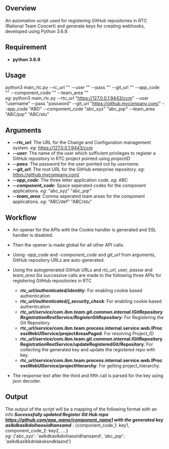  Overview
 ---------
   An automation script used for registering GitHub repositories in RTC (Rational Team Concert) and generate keys for creating webhooks, developed using Python 3.6.9.
   
Requirement
 -----------------------------------
  - __python 3.6.9__

Usage
 -----------------------------------
  python3 main_rtc.py --rc_url "<Jazz Repo Url>" --user "<Username of Jazz Repo>" --pass "<Password of Jazz Repo>" --git_url "<Git Url>" --app_code "<Application Code>" --component_code "<Space seperated component codes>" --team_area "<Space separated team areas>"  
  _eg_: python3 main_rtc.py --rtc_url "https://127.0.0.1:9443/ccm" --user "username" --pass "password" --git_url "https://github.mycompany.com/" --app_code "ABD" --component_code "abc_xyz" "abc_pqr" --team_area "ABC/pqr" "ABC/stu"

 Arguments
 -------------------------------------------------
  - ___--rtc_url___: The URL for the Change and Configuration management system. _eg:_ https://127.0.0.1:9443/ccm
  - ___--user___: The name of the user which sufficient privileges to register a GitHub repository in RTC project pointed using _projectID_
  - ___--pass___: The password for the user pointed out by _username_.
  - ___--git_url___: The root URL for the GitHub enterprise repository. _eg_: https://github.mycompany.com/
  - ___--app_code___: The three letter application code. _eg_: ABC
  - ___--component_code___: Space seperated codes for the component applications. _eg_: "abc_xyz" "abc_pqr"
  - ___--team_area___: Comma seperated team areas for the component applications. _eg_: "ABC/def" "ABC/stu"

  Workflow
 -----------------------------------
  - An opener for the APIs with the Cookie handler is generated and SSL handler is disabled.
  - Then the opener is made global for all other API calls.
  - Using _-app_code_ and  _-component_code_ and _git_url_ from arguments, GitHub repository URLs are auto-generated.
  - Using the autogenerated GitHub URLs and _rtc_url_, _user_, _passw_ and _team_area_ Six successive calls are made to the following three APIs for registering GitHub repositories in RTC
     - ___rtc_url/authenticated/identity___: For enabling cookie based authentication
     - ___rtc_url/authenticated/j_security_check___: For enabling cookie based authentication
     - ___rtc_url/service/com.ibm.team.git.common.internal.IGitRepositoryRegistrationRestService/RegisterGitRepository___: For Registering the Git Repository
     - __rtc_url/service/com.ibm.team.process.internal.service.web.IProcessWebUIService/projectAreasPaged__: For resolving Project_ID
     - __rtc_url/service/com.ibm.team.git.common.internal.IGitRepositoryRegistrationRestService/updateRegisteredGit/Repository__:  For collecting the generated key and update the registered repo with key.
     - __rtc_url/service/com.ibm.team.process.internal.service.web.IProcessWebUIService/projectHierarchy__: For getting project_hierarchy.
				
   - The response text after the third and fifth call is parsed for the key using json decoder.
   
  Output
 -----------------------------------
  The output of the script will be a mapping of the following format with an info ___Successfully updated Register Git Hub repo https://github.com/app_name/component_name1 with the generated key aslkdkaslkdoihaosiidhansamd___ : {component_code_1: key1, component_code_2: key2, ....}  
  _eg:_ {'abc_xyz': 'aslkdkaslkdoihaosiidhansamd', 'abc_pqr': 'aslkdkaslkkdnlaksksndklasnd'}
